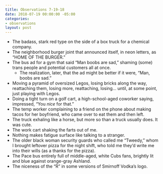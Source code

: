 ```yaml
---
title: Observations 7-19-18
date: 2018-07-19 00:00:00 -05:00
categories:
- observations
layout: post
---
```


* The badass, stark red type on the side of a box truck for a chemical company.
* The neighborhood burger joint that announced itself, in neon letters, as “HOME OF THE BURGER.”
* The bus ad for a gym that said “Man boobs are sad,” shaming (some) trans people and potential customers all at once.
	* The realization, later, that the ad might be better if it were, “Man, boobs are sad.”
* Moving a pyramid of oversized Legos, losing bricks along the way, reattaching them, losing more, reattaching, losing… until, at some point, just playing with Legos.
* Doing a tight turn on a golf cart, a high-school-aged coworker saying, impressed, “You *nice* for that.”
* The temp worker complaining to a friend on the phone about making tacos for her boyfriend, who came over to eat them and then left.
* The truck exhaling like a horse, but more so than a truck usually does. It was cute.
* The work cart shaking the farts out of me.
* Nothing makes fatigue surface like talking to a stranger.
* The older black woman security guards who called me “Tweedy,” whom I brought leftover pizza for the night shift, who told me they’d write me into their wills (as a thanks for the pizza).
* The Pace bus entirely full of middle-aged, white Cubs fans, brightly lit and blue against orange-gray Ashland.
* The niceness of the “R” in some versions of Smirnoff Vodka’s logo.
